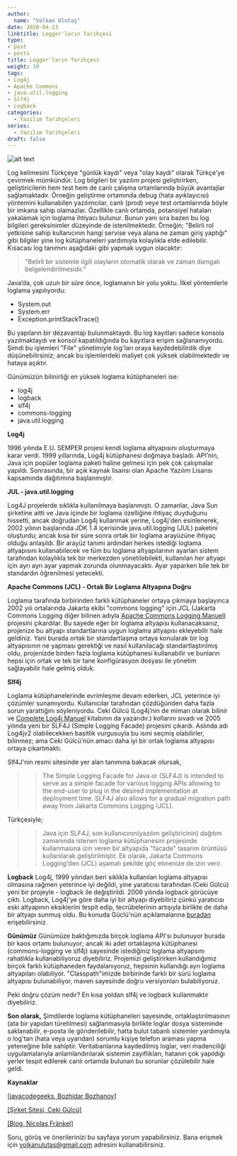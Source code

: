 ```yaml
---
author:
  name: "Volkan Ulutaş"
date: 2020-04-23
linktitle: Logger'ların Tarihçesi
type:
- post
- posts
title: Logger'ların Tarihçesi
weight: 10
tags:
- Log4j
- Apache Commons
- java.util.logging
- Slf4j
- Logback
categories: 
  - Yazılım Tarihçeleri
series:
  - Yazılım Tarihçeleri
draft: false
---
```


![alt text](/images/loggerlarin-tarihesi/dolmabahce.jpg "Dolmabahçe Sarayı, İstanbul (Fotoğraf: @colorartistanbul Unsplash ve Instagram)")


Log kelimesini Türkçeye "günlük kaydı" veya "olay kaydı" olarak Türkçe'ye çevirmek mümkündür. Log bilgileri bir yazılım projesi geliştirirken, geliştiricilerin hem test hem de canlı çalışma ortamlarında büyük avantajlar sağlamaktadır. Örneğin geliştirme ortamında debug (hata ayıklayıcısı) yöntemini kullanabilen yazılımcılar, canlı (prod) veye test ortamlarında böyle bir imkana sahip olamazlar. Özellikle canlı ortamda, potansiyel hataları yakalamak için loglama ihtiyacı bulunur. Bunun yanı sıra bazen bu log bilgileri gereksinimler düzeyinde de istenilmektedir. Örneğin; "Belirli rol yetkisine sahip kullanıcının hangi servise veya alana ne zaman giriş yaptığı" gibi bilgiler yine log kütüphaneleri yardımıyla kolaylıkla elde edilebilir. Kısacası log tanımını aşağıdaki gibi yapmak uygun olacaktır:

> "Belirli bir sistemle ilgili olayların otomatik olarak ve zaman damgalı belgelendirilmesidir."

Java’da, çok uzun bir süre önce, loglamanın bir yolu yoktu. İlkel yöntemlerle loglama yapılıyordu:

- System.out
- System.err
- Exception.printStackTrace()

Bu yapıların bir dezavantajı bulunmaktaydı. Bu log kayıtları sadece konsola yazılmaktaydı ve konsol kapatıldığında bu kayıtlara erişim sağlanamıyordu.  Şimdi bu işlemleri "File" yönetimiyle log'ları oraya kaydedebilirdik diye düşünebilirsiniz; ancak bu işlemlerdeki maliyet çok yüksek olabilmektedir ve hataya açıktır.

Günümüzün bilinirliği en yüksek loglama kütüphaneleri ise:
- log4j
- logback
- slf4j
- commons-logging
- java.util.logging

**Log4j**

1996 yılında E.U. SEMPER projesi kendi loglama altyapısını oluşturmaya karar verdi. 1999 yıllarında, Log4j kütüphanesi doğmaya başladı. API’nin, Java için popüler loglama paketi haline gelmesi için pek çok çalışmalar yapıldı. Sonrasında,  bir açık kaynak lisansı olan Apache Yazılım Lisansı kapsamında dağıtımına başlanmıştır.

**JUL - java.util.logging**

Log4J projelerde sıklıkla kullanılmaya başlanmıştı. O zamanlar, Java Sun şirketine aitti ve Java içinde bir loglama özelliğine ihtiyaç duyduğunu hissetti, ancak doğrudan Log4j kullanmak yerine, Log4j'den esinlenerek, 2002 yılının başlarında JDK 1.4 içerisinde java.util.logging (JUL) paketini oluşturdu; ancak kısa bir süre sonra ortak bir loglama arayüzüne ihtiyaç olduğu anlaşıldı. Bir arayüz tanımı ardından herkes istediği loglama altyapısını kullanabilecek ve tüm bu loglama altyapılarının ayarları sistem tarafından kolaylıkla tek bir merkezden yönetilebilekti, kullanılan her altyapı için ayrı ayrı ayar yapmak zorunda olunmayacaktı. Ayar yaparken bile tek bir standardın öğrenilmesi yetecekti. 

**Apache Commons (JCL) - Ortak Bir Loglama Altyapına Doğru**

Loglama tarafında birbirinden farklı kütüphaneler ortaya çıkmaya başlayınca 2002 yılı ortalarında Jakarta ekibi "commons logging" için JCL (Jakarta Commons Logging diğer bilinen adıyla [Apache Commons Logging Manuel](https://commons.apache.org/proper/commons-logging/)) projesini çıkardılar. Bu sayede eğer bir loglama altyapısı kullanacaksanız, projenize bu altyapı standartlarına uygun loglama altyapısı ekleyebilir hale geldiniz. Yani burada ortak bir standartlaşma ortaya konularak bir log altyapısının ne yapması gerektiği ve nasıl kullanılacağı standartlaştırılmış oldu, projenizde birden fazla loglama kütüphanesi kullanabilir ve bunların hepsi için ortak ve tek bir tane konfigürasyon dosyası ile yönetim sağlayabilir hale gelmiş olduk.

**Slf4j**

Loglama kütüphanelerinde evrimleşme devam ederken, JCL yeterince iyi çözümler sunamıyordu. Kullanıcılar tarafından çözdüğünden daha fazla sorun yarattığını söyleniyordu. Ceki Gülcü (Log4j’nin de mimarı olarak bilinir ve [Complete Log4j Manuel](https://www.amazon.com/Complete-Log4j-Manual-Ceki-Gulcu/dp/2970036908) kitabının da yazarıdır.) kollarını sıvadı ve 2005 yılında yeni bir SLF4J (Simple Logging Facade) projesini çıkardı. Aslında adı Log4jv2 olabilecekken basitlik vurgusuyla bu ismi seçmiş olabilirler, bilinmez; ama Ceki Gülcü’nün amacı daha iyi bir ortak loglama altyapısı ortaya çıkartmaktı. 

Slf4J'nin resmi sitesinde yer alan tanımına bakacak olursak,

>> The Simple Logging Facade for Java or (SLF4J) is intended to serve as a simple facade for various logging APIs allowing to the end-user to plug in the desired implementation at deployment time. SLF4J also allows for a gradual migration path away from Jakarta Commons Logging (JCL).

Türkçesiyle;

>> Java için SLF4J, son kullanıcının(yazılım geliştiricinin) dağıtım zamanında istenen loglama kütüphanesini projesinde kullanmasına izin veren bir altyapıda "facade" tasarım örüntüsü kullanılarak geliştirilmiştir. Ek olarak, Jakarta Commons Logging'den (JCL) aşamalı şekilde göç etmenize de izin verir.

**Logback**
Log4j, 1999 yılından beri sıklıkla kullanılan loglama altyapısı olmasına rağmen yeterince iyi değildi, yine yaratıcısı tarafından (Ceki Gülcü) yeni bir projeyle - logback ile değiştirildi. 2006 yılında logback görücüye çıktı. Logback, Log4j'ye göre daha iyi bir altyapı diyebiliriz çünkü yaratıcısı eski altyapının eksiklerini tespit edip, tecrübelerinin artışıyla birlikte de daha bir altyapı sunmuş oldu. Bu konuda Güclü'nün açıklamalarına [buradan](http://logback.qos.ch/reasonsToSwitch.html) erişebilirsiniz.

**Günümüz**
Günümüze baktığımızda birçok loglama API'sı bulunuyor burada bir kaos ortamı bulunuyor; ancak iki adet ortaklaşma kütüphanesi (commons-logging ve slf4j) sayesinde istediğiniz loglama altyapsını rahatlıkla kullanabiliyoruz diyebiliriz. Projemizi geliştirirken kullandığımız birçok farklı kütüphaneden faydalanıyoruz, hepsinin kullandığı ayrı loglama altyapıları olabiliyor. "Classpath"imizde birbirinde farklı bir sürü loglama altyapısı bulunabiliyor, maven sayesinde doğru versiyonları bulabiliyoruz. 

Peki doğru çözüm nedir? 
En kısa yoldan slf4j ve logback kullanmaktır diyebiliriz. 

**Son olarak,**
Şimdilerde loglama kütüphaneleri sayesinde, ortaklaştırılmasının (ata bir yapıdan türetilmesi) sağlanmasıyla birlikte loglar dosya sisteminde saklanabilir, e-posta ile gönderilebilir, hatta bulut tabanlı sistemler yardımıyla o log'tan (hata veya uyarıdan) sorumlu kişiye telefon araması yapma yeteneğine bile sahiptir. Veritabanlarına kaydedilmiş loglar, veri madenciliği uygulamalarıyla anlamlandırılarak sistemin zayıflıkları, hatanın çok yapıldığı yerler tespit edilerek canlı ortamda bulunan bu sorunlar çözülebilir hale geldi.

**Kaynaklar**

[[javacodegeeks, Bozhidar Bozhanov]](https://www.javacodegeeks.com/2011/09/java-logging-mess.html)

[[Şirket Sitesi, Ceki Gülcü]](http://www.qos.ch/)

[[Blog, Nicolas Fränkel]](https://blog.frankel.ch/thoughts-on-java-logging-and-slf4j/)

Soru, görüş ve önerilerinizi bu sayfaya yorum yapabilirsiniz. Bana erişmek için volkanulutas@gmail.com adresini kullanabilirsiniz.

